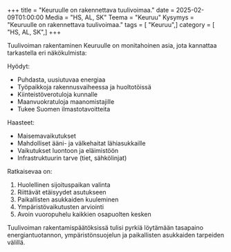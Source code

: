 +++
title = "Keuruulle on rakennettava tuulivoimaa."
date = 2025-02-09T01:00:00
Media = "HS, AL, SK"
Teema = "Keuruu"
Kysymys = "Keuruulle on rakennettava tuulivoimaa."
tags = [ "Keuruu",]
category = [ "HS, AL, SK",]
+++

Tuulivoiman rakentaminen Keuruulle on monitahoinen asia, jota kannattaa tarkastella eri näkökulmista:

Hyödyt:
- Puhdasta, uusiutuvaa energiaa
- Työpaikkoja rakennusvaiheessa ja huoltotöissä
- Kiinteistöverotuloja kunnalle
- Maanvuokratuloja maanomistajille
- Tukee Suomen ilmastotavoitteita

Haasteet:
- Maisemavaikutukset
- Mahdolliset ääni- ja välkehaitat lähiasukkaille
- Vaikutukset luontoon ja eläimistöön
- Infrastruktuurin tarve (tiet, sähkölinjat)

Ratkaisevaa on:
1. Huolellinen sijoituspaikan valinta
2. Riittävät etäisyydet asutukseen
3. Paikallisten asukkaiden kuuleminen
4. Ympäristövaikutusten arviointi
5. Avoin vuoropuhelu kaikkien osapuolten kesken

Tuulivoiman rakentamispäätöksissä tulisi pyrkiä löytämään tasapaino energiantuotannon, ympäristönsuojelun ja paikallisten asukkaiden tarpeiden välillä.